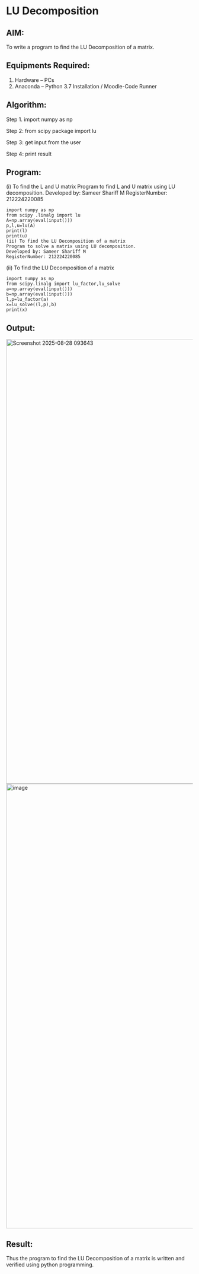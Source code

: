 # LU Decomposition 

## AIM:
To write a program to find the LU Decomposition of a matrix.

## Equipments Required:
1. Hardware – PCs
2. Anaconda – Python 3.7 Installation / Moodle-Code Runner

## Algorithm:
Step 1. import numpy as np

Step 2: from scipy package import lu

Step 3: get input from the user

Step 4: print result
## Program:
(i) To find the L and U matrix
Program to find L and U matrix using LU decomposition.
Developed by: Sameer Shariff M
RegisterNumber: 212224220085
```
import numpy as np
from scipy .linalg import lu
A=np.array(eval(input()))
p,l,u=lu(A)
print(l)
print(u)
(ii) To find the LU Decomposition of a matrix
Program to solve a matrix using LU decomposition.
Developed by: Sameer Shariff M
RegisterNumber: 212224220085

```
(ii) To find the LU Decomposition of a matrix
```
import numpy as np
from scipy.linalg import lu_factor,lu_solve
a=np.array(eval(input()))
b=np.array(eval(input()))
l,p=lu_factor(a)
x=lu_solve((l,p),b)
print(x)
```
## Output:
<img width="1919" height="1199" alt="Screenshot 2025-08-28 093643" src="https://github.com/user-attachments/assets/22eb6636-54b6-4467-9e40-149cec22df9e" />

<img width="1909" height="1199" alt="image" src="https://github.com/user-attachments/assets/69999c05-15c3-4b01-8d2e-0ef36fc9e69e" />



## Result:
Thus the program to find the LU Decomposition of a matrix is written and verified using python programming.

